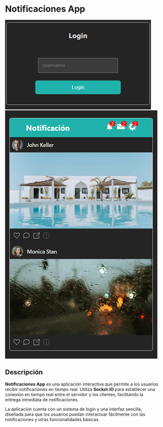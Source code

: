 # Notificaciones App

![Login](./static/login.png)
![Interfaz](./static/Menu.png)

## Descripción

**Notificaciones App** es una aplicación interactiva que permite a los usuarios recibir notificaciones en tiempo real. Utiliza **Socket.IO** para establecer una conexión en tiempo real entre el servidor y los clientes, facilitando la entrega inmediata de notificaciones.

La aplicación cuenta con un sistema de login y una interfaz sencilla, diseñada para que los usuarios puedan interactuar fácilmente con las notificaciones y otras funcionalidades básicas.
